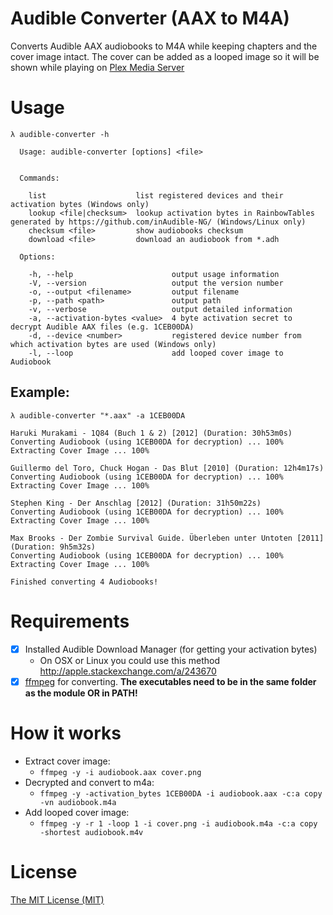 # Audible Converter (AAX to M4A)
Converts Audible AAX audiobooks to M4A while keeping chapters and the cover image intact.
The cover can be added as a looped image so it will be shown while playing on [Plex Media Server](https://www.plex.tv/)

# Usage
```
λ audible-converter -h

  Usage: audible-converter [options] <file>


  Commands:

    list                    list registered devices and their activation bytes (Windows only)
    lookup <file|checksum>  lookup activation bytes in RainbowTables generated by https://github.com/inAudible-NG/ (Windows/Linux only)
    checksum <file>         show audiobooks checksum
    download <file>         download an audiobook from *.adh

  Options:

    -h, --help                      output usage information
    -V, --version                   output the version number
    -o, --output <filename>         output filename
    -p, --path <path>               output path
    -v, --verbose                   output detailed information
    -a, --activation-bytes <value>  4 byte activation secret to decrypt Audible AAX files (e.g. 1CEB00DA)
    -d, --device <number>           registered device number from which activation bytes are used (Windows only)
    -l, --loop                      add looped cover image to Audiobook
```

## Example:

```
λ audible-converter "*.aax" -a 1CEB00DA

Haruki Murakami - 1Q84 (Buch 1 & 2) [2012] (Duration: 30h53m0s)
Converting Audiobook (using 1CEB00DA for decryption) ... 100%
Extracting Cover Image ... 100%

Guillermo del Toro, Chuck Hogan - Das Blut [2010] (Duration: 12h4m17s)
Converting Audiobook (using 1CEB00DA for decryption) ... 100%
Extracting Cover Image ... 100%

Stephen King - Der Anschlag [2012] (Duration: 31h50m22s)
Converting Audiobook (using 1CEB00DA for decryption) ... 100%
Extracting Cover Image ... 100%

Max Brooks - Der Zombie Survival Guide. Überleben unter Untoten [2011] (Duration: 9h5m32s)
Converting Audiobook (using 1CEB00DA for decryption) ... 100%
Extracting Cover Image ... 100%

Finished converting 4 Audiobooks!
```

# Requirements
* [x] Installed Audible Download Manager (for getting your activation bytes)
  * On OSX or Linux you could use this method http://apple.stackexchange.com/a/243670
* [x] [ffmpeg](https://ffmpeg.org/) for converting. **The executables need to be in the same folder as the module OR in PATH!**

# How it works
* Extract cover image:
  * `ffmpeg -y -i audiobook.aax cover.png`
* Decrypted and convert to m4a:
  * `ffmpeg -y -activation_bytes 1CEB00DA -i audiobook.aax -c:a copy -vn audiobook.m4a`
* Add looped cover image:
  * `ffmpeg -y -r 1 -loop 1 -i cover.png -i audiobook.m4a -c:a copy -shortest audiobook.m4v`

# License
[The MIT License (MIT)](http://r15ch13.mit-license.org/)
